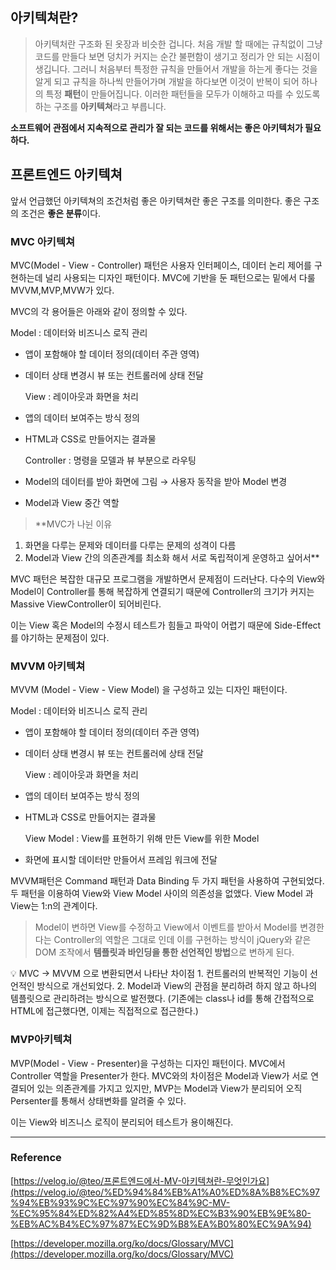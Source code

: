 ## 아키텍쳐란?

> 아키텍처란 구조화 된 옷장과 비슷한 겁니다. 처음 개발 할 때에는 규칙없이 그냥 코드를 만들다 보면 덩치가 커지는 순간 불편함이 생기고 정리가 안 되는 시점이 생깁니다. 그러니 처음부터 특정한 규칙을 만들어서 개발을 하는게 좋다는 것을 알게 되고 규칙을 하나씩 만들어가며 개발을 하다보면 이것이 반복이 되어 하나의 특정 **패턴**이 만들어집니다. 이러한 패턴들을 모두가 이해하고 따를 수 있도록 하는 구조를 **아키텍쳐**라고 부릅니다.

**소프트웨어 관점에서 지속적으로 관리가 잘 되는 코드를 위해서는 좋은 아키텍처가 필요하다.**

## 프론트엔드 아키텍쳐

앞서 언급했던 아키텍쳐의 조건처럼 좋은 아키텍쳐란 좋은 구조를 의미한다. 좋은 구조의 조건은 **좋은 분류**이다.

### MVC 아키텍쳐

MVC(Model - View - Controller) 패턴은 사용자 인터페이스, 데이터 논리 제어를 구현하는데 널리 사용되는 디자인 패턴이다. MVC에 기반을 둔 패턴으로는 밑에서 다룰 MVVM,MVP,MVW가 있다.

MVC의 각 용어들은 아래와 같이 정의할 수 있다.

Model : 데이터와 비즈니스 로직 관리

-   앱이 포함해야 할 데이터 정의(데이터 주관 영역)
-   데이터 상태 변경시 뷰 또는 컨트롤러에 상태 전달

    View : 레이아웃과 화면을 처리

-   앱의 데이터 보여주는 방식 정의
-   HTML과 CSS로 만들어지는 결과물

    Controller : 명령을 모델과 뷰 부분으로 라우팅

-   Model의 데이터를 받아 화면에 그림 → 사용자 동작을 받아 Model 변경
-   Model과 View 중간 역할

> \*\*MVC가 나뉜 이유

1. 화면을 다루는 문제와 데이터를 다루는 문제의 성격이 다름
2. Model과 View 간의 의존관계를 최소화 해서 서로 독립적이게 운영하고 싶어서\*\*
    >

MVC 패턴은 복잡한 대규모 프로그램을 개발하면서 문제점이 드러난다. 다수의 View와 Model이 Controller를 통해 복잡하게 연결되기 때문에 Controller의 크기가 커지는 Massive ViewController이 되어비린다.

이는 View 혹은 Model의 수정시 테스트가 힘들고 파악이 어렵기 때문에 Side-Effect를 야기하는 문제점이 있다.

### MVVM 아키텍쳐

MVVM (Model - View - View Model) 을 구성하고 있는 디자인 패턴이다.

Model : 데이터와 비즈니스 로직 관리

-   앱이 포함해야 할 데이터 정의(데이터 주관 영역)
-   데이터 상태 변경시 뷰 또는 컨트롤러에 상태 전달

    View : 레이아웃과 화면을 처리

-   앱의 데이터 보여주는 방식 정의
-   HTML과 CSS로 만들어지는 결과물

    View Model : View를 표현하기 위해 만든 View를 위한 Model

-   화면에 표시할 데이터만 만들어서 프레임 워크에 전달

MVVM패턴은 Command 패턴과 Data Binding 두 가지 패턴을 사용하여 구현되었다. 두 패턴을 이용하여 View와 View Model 사이의 의존성을 없앴다. View Model 과 View는 1:n의 관계이다.

> Model이 변하면 View를 수정하고 View에서 이벤트를 받아서 Model를 변경한다는 Controller의 역할은 그대로 인데 이를 구현하는 방식이 jQuery와 같은 DOM 조작에서 **템플릿과 바인딩을 통한 선언적인 방법**으로 변하게 된다.

<aside>
💡 MVC → MVVM 으로 변환되면서 나타난 차이점
1. 컨트롤러의 반복적인 기능이 선언적인 방식으로 개선되었다.
2. Model과 View의 관점을 분리하려 하지 않고 하나의 템플릿으로 관리하려는 방식으로 발전했다. (기존에는 class나 id를 통해 간접적으로 HTML에 접근했다면, 이제는 직접적으로 접근한다.)

</aside>

### MVP아키텍쳐

MVP(Model - View - Presenter)을 구성하는 디자인 패턴이다. MVC에서 Controller 역할을 Presenter가 한다. MVC와의 차이점은 Model과 View가 서로 연결되어 있는 의존관계를 가지고 있지만, MVP는 Model과 View가 분리되어 오직 Persenter를 통해서 상태변화를 알려줄 수 있다.

이는 View와 비즈니스 로직이 분리되어 테스트가 용이해진다.

---

### Reference

[https://velog.io/@teo/프론트엔드에서-MV-아키텍쳐란-무엇인가요](https://velog.io/@teo/%ED%94%84%EB%A1%A0%ED%8A%B8%EC%97%94%EB%93%9C%EC%97%90%EC%84%9C-MV-%EC%95%84%ED%82%A4%ED%85%8D%EC%B3%90%EB%9E%80-%EB%AC%B4%EC%97%87%EC%9D%B8%EA%B0%80%EC%9A%94)

[https://developer.mozilla.org/ko/docs/Glossary/MVC](https://developer.mozilla.org/ko/docs/Glossary/MVC)
